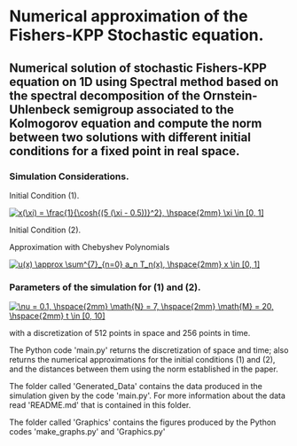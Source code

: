 Numerical approximation of the Fishers-KPP Stochastic equation.
====================================================
Numerical solution of stochastic Fishers-KPP equation on 1D using Spectral method based on the spectral decomposition of the Ornstein-Uhlenbeck semigroup associated to the Kolmogorov equation and compute the norm between two solutions with different initial conditions for a fixed point in real space.
----------------------------------------------------------------------------------------------------------

### Simulation Considerations.

Initial Condition (1).

<a href="https://www.codecogs.com/eqnedit.php?latex=x(\xi)&space;=&space;\frac{1}{\cosh{(5&space;(\xi&space;-&space;0.5))}^2},&space;\hspace{2mm}&space;\xi&space;\in&space;[0,&space;1]" target="_blank"><img src="https://latex.codecogs.com/gif.latex?x(\xi)&space;=&space;\frac{1}{\cosh{(5&space;(\xi&space;-&space;0.5))}^2},&space;\hspace{2mm}&space;\xi&space;\in&space;[0,&space;1]" title="x(\xi) = \frac{1}{\cosh{(5 (\xi - 0.5))}^2}, \hspace{2mm} \xi \in [0, 1]" /></a>

Initial Condition (2).

Approximation with Chebyshev Polynomials

<a href="https://www.codecogs.com/eqnedit.php?latex=u(x)&space;\approx&space;\sum^{7}_{n=0}&space;a_n&space;T_n(x),&space;\hspace{2mm}&space;x&space;\in&space;[0,&space;1]" target="_blank"><img src="https://latex.codecogs.com/gif.latex?u(x)&space;\approx&space;\sum^{7}_{n=0}&space;a_n&space;T_n(x),&space;\hspace{2mm}&space;x&space;\in&space;[0,&space;1]" title="u(x) \approx \sum^{7}_{n=0} a_n T_n(x), \hspace{2mm} x \in [0, 1]" /></a>

### Parameters of the simulation for (1) and (2).

<a href="https://www.codecogs.com/eqnedit.php?latex=\nu&space;=&space;0.1,&space;\hspace{2mm}&space;\math{N}&space;=&space;7,&space;\hspace{2mm}&space;\math{M}&space;=&space;20,&space;\hspace{2mm}&space;t&space;\in&space;[0,&space;10]" target="_blank"><img src="https://latex.codecogs.com/gif.latex?\nu&space;=&space;0.1,&space;\hspace{2mm}&space;\math{N}&space;=&space;7,&space;\hspace{2mm}&space;\math{M}&space;=&space;20,&space;\hspace{2mm}&space;t&space;\in&space;[0,&space;10]" title="\nu = 0.1, \hspace{2mm} \math{N} = 7, \hspace{2mm} \math{M} = 20, \hspace{2mm} t \in [0, 10]" /></a>

with a discretization of 512 points in space and 256 points in time.

The Python code 'main.py' returns the discretization of space and time; also returns the numerical approximations for the initial conditions (1) and (2), and the distances between them using the norm established in the paper.

The folder called 'Generated_Data' contains the data produced in the simulation given by the code 'main.py'. For more information about the data read 'README.md' that is contained in this folder.

The folder called 'Graphics' contains the figures produced by the Python codes 'make_graphs.py' and 'Graphics.py'
